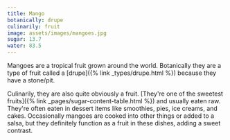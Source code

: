 ```yaml
---
title: Mango
botanically: drupe
culinarily: fruit
image: assets/images/mangoes.jpg
sugar: 13.7
water: 83.5
---
```

Mangoes are a tropical fruit grown around the world. Botanically they are a type of fruit called a [drupe]({% link _types/drupe.html %}) because they have a stone/pit.

Culinarily, they are also quite obviously a fruit. [They're one of the sweetest fruits]({% link _pages/sugar-content-table.html %}) and usually eaten raw. They're often eaten in dessert items like smoothies, pies, ice creams, and cakes. Occasionally mangoes are cooked into other things or added to a salsa, but they definitely function as a fruit in these dishes, adding a sweet contrast.